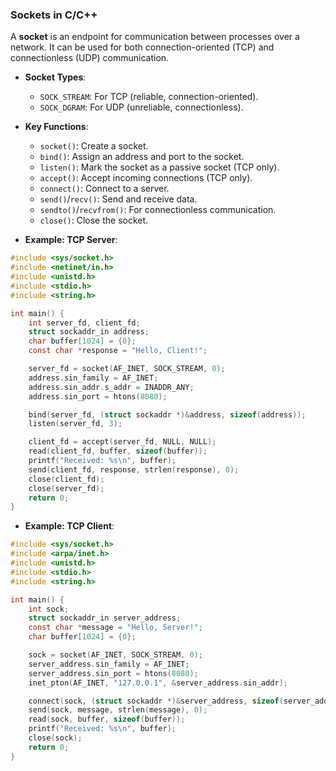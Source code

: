 ### Sockets in C/C++

A **socket** is an endpoint for communication between processes over a network. It can be used for both connection-oriented (TCP) and connectionless (UDP) communication.

- **Socket Types**:
  - `SOCK_STREAM`: For TCP (reliable, connection-oriented).
  - `SOCK_DGRAM`: For UDP (unreliable, connectionless).

- **Key Functions**:
  - `socket()`: Create a socket.
  - `bind()`: Assign an address and port to the socket.
  - `listen()`: Mark the socket as a passive socket (TCP only).
  - `accept()`: Accept incoming connections (TCP only).
  - `connect()`: Connect to a server.
  - `send()`/`recv()`: Send and receive data.
  - `sendto()`/`recvfrom()`: For connectionless communication.
  - `close()`: Close the socket.

- **Example: TCP Server**:
```c
#include <sys/socket.h>
#include <netinet/in.h>
#include <unistd.h>
#include <stdio.h>
#include <string.h>

int main() {
    int server_fd, client_fd;
    struct sockaddr_in address;
    char buffer[1024] = {0};
    const char *response = "Hello, Client!";

    server_fd = socket(AF_INET, SOCK_STREAM, 0);
    address.sin_family = AF_INET;
    address.sin_addr.s_addr = INADDR_ANY;
    address.sin_port = htons(8080);

    bind(server_fd, (struct sockaddr *)&address, sizeof(address));
    listen(server_fd, 3);

    client_fd = accept(server_fd, NULL, NULL);
    read(client_fd, buffer, sizeof(buffer));
    printf("Received: %s\n", buffer);
    send(client_fd, response, strlen(response), 0);
    close(client_fd);
    close(server_fd);
    return 0;
}
```

- **Example: TCP Client**:
```c
#include <sys/socket.h>
#include <arpa/inet.h>
#include <unistd.h>
#include <stdio.h>
#include <string.h>

int main() {
    int sock;
    struct sockaddr_in server_address;
    const char *message = "Hello, Server!";
    char buffer[1024] = {0};

    sock = socket(AF_INET, SOCK_STREAM, 0);
    server_address.sin_family = AF_INET;
    server_address.sin_port = htons(8080);
    inet_pton(AF_INET, "127.0.0.1", &server_address.sin_addr);

    connect(sock, (struct sockaddr *)&server_address, sizeof(server_address));
    send(sock, message, strlen(message), 0);
    read(sock, buffer, sizeof(buffer));
    printf("Received: %s\n", buffer);
    close(sock);
    return 0;
}

```